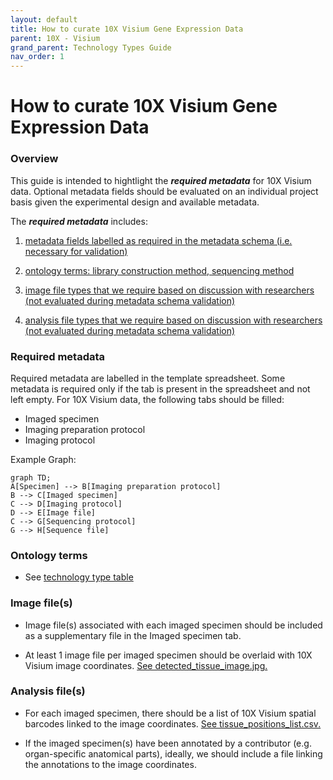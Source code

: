 ```yaml
---
layout: default
title: How to curate 10X Visium Gene Expression Data
parent: 10X - Visium
grand_parent: Technology Types Guide
nav_order: 1
---
```


# How to curate 10X Visium Gene Expression Data

### Overview

This guide is intended to hightlight the ***required metadata*** for 10X Visium data. Optional metadata fields should be evaluated on an individual project basis given the experimental design and available metadata.

The ***required metadata*** includes:

1. [metadata fields labelled as required in the metadata schema (i.e. necessary for validation)](#required-metadata)

2. [ontology terms: library construction method, sequencing method](#ontology-terms)

3. [image file types that we require based on discussion with researchers (not evaluated during metadata schema validation)](#image-files)

4. [analysis file types that we require based on discussion with researchers (not evaluated during metadata schema validation)](#analysis-files)

### Required metadata

Required metadata are labelled in the template spreadsheet. Some metadata is required only if the tab is present in the spreadsheet
and not left empty. For 10X Visium data, the following tabs should be filled:

- Imaged specimen
- Imaging preparation protocol
- Imaging protocol

Example Graph:

```mermaid
graph TD;
A[Specimen] --> B[Imaging preparation protocol]
B --> C[Imaged specimen]
C --> D[Imaging protocol]
D --> E[Image file]
C --> G[Sequencing protocol]
G --> H[Sequence file]
```

### Ontology terms

- See [technology type table](https://github.com/ebi-ait/hca-ebi-wrangler-central/blob/master/docs/technology_types_guide/technology_types_table.md)

### Image file(s)

- Image file(s) associated with each imaged specimen should be included as a supplementary file in the Imaged specimen tab.

- At least 1 image file per imaged specimen should be overlaid with 10X Visium image coordinates. [See detected_tissue_image.jpg.](https://github.com/ebi-ait/hca-ebi-wrangler-central/blob/master/docs/technology_types_guide/10X_Visium/example_dataset/detected_tissue_image.jpg)

### Analysis file(s)

- For each imaged specimen, there should be a list of 10X Visium spatial barcodes linked to the image coordinates. [See tissue_positions_list.csv.](https://github.com/ebi-ait/hca-ebi-wrangler-central/blob/master/docs/technology_types_guide/10X_Visium/example_dataset/tissue_positions_list.csv)

- If the imaged specimen(s) have been annotated by a contributor (e.g. organ-specific anatomical parts), ideally, we should include a file linking the annotations to the image coordinates.
